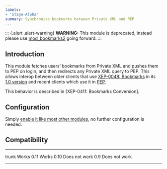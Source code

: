 ```yaml
---
labels:
- 'Stage-Alpha'
summary: Synchronise bookmarks between Private XML and PEP
...
```


::: {.alert .alert-warning}
**WARNING:** This module is deprecated, instead please use
[mod\_bookmarks2](mod_bookmarks2.html) going forward.
:::

Introduction
------------

This module fetches users’ bookmarks from Private XML and pushes them
to PEP on login, and then redirects any Private XML query to PEP.  This
allows interop between older clients that use [XEP-0048:
Bookmarks](https://xmpp.org/extensions/xep-0048.html) in its [1.0
version](https://xmpp.org/extensions/attic/xep-0048-1.0.html) and
recent clients which use it in
[PEP](https://xmpp.org/extensions/xep-0163.html).

This behavior is described in [XEP-0411: Bookmarks Conversion].

Configuration
-------------

Simply [enable it like most other
modules](https://prosody.im/doc/installing_modules#prosody-modules), no
further configuration is needed.

Compatibility
-------------

  ------- ---------------
  trunk   Works
  0.11    Works
  0.10    Does not work
  0.9     Does not work
  ------- ---------------
